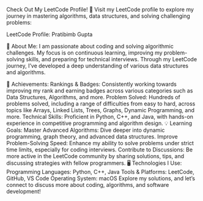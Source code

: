 Check Out My LeetCode Profile! 🚀
Visit my LeetCode profile to explore my journey in mastering algorithms, data structures, and solving challenging problems:

LeetCode Profile: Pratibimb Gupta

🌟 About Me:
I am passionate about coding and solving algorithmic challenges. My focus is on continuous learning, improving my problem-solving skills, and preparing for technical interviews. Through my LeetCode journey, I’ve developed a deep understanding of various data structures and algorithms.

🏅 Achievements:
Rankings & Badges: Consistently working towards improving my rank and earning badges across various categories such as Data Structures, Algorithms, and more.
Problem Solved: Hundreds of problems solved, including a range of difficulties from easy to hard, across topics like Arrays, Linked Lists, Trees, Graphs, Dynamic Programming, and more.
Technical Skills: Proficient in Python, C++, and Java, with hands-on experience in competitive programming and algorithm design.
💡 Learning Goals:
Master Advanced Algorithms: Dive deeper into dynamic programming, graph theory, and advanced data structures.
Improve Problem-Solving Speed: Enhance my ability to solve problems under strict time limits, especially for coding interviews.
Contribute to Discussions: Be more active in the LeetCode community by sharing solutions, tips, and discussing strategies with fellow programmers.
🖥️ Technologies I Use:
Programming Languages: Python, C++, Java
Tools & Platforms: LeetCode, GitHub, VS Code
Operating System: macOS
Explore my solutions, and let’s connect to discuss more about coding, algorithms, and software development!
